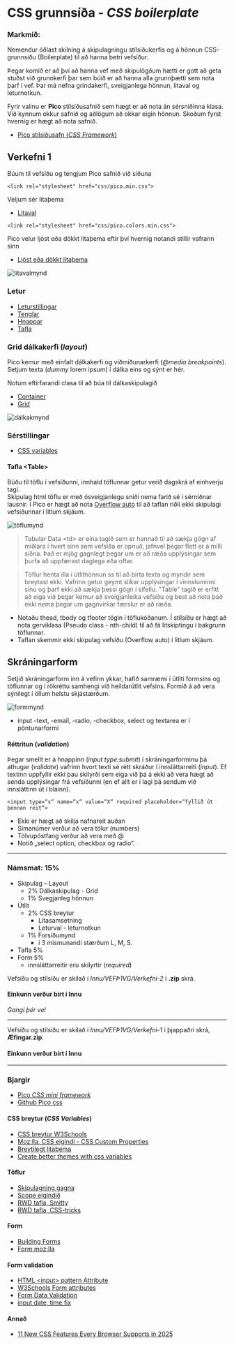 # CSS grunnsíða - _CSS boilerplate_
 
### Markmið:
Nemendur öðlast skilning á skipulagningu stílsíðukerfis og á hönnun CSS-grunnsíðu (Boilerplate) til að hanna betri vefsíður.

Þegar komið er að því að hanna vef með skipulögðum hætti er gott að geta stuðst við grunnkerfi þar sem búið er að hanna alla grunnþætti sem nota þarf í vef. Þar má nefna grindakerfi, sveigjanlega hönnun, litaval og leturnotkun.

Fyrir valinu er **Pico** stílsíðusafnið sem hægt er að nota án sérsniðinna klasa. Við kynnum okkur safnið og aðlögum að okkar eigin hönnun. Skoðum fyrst hvernig er hægt að nota safnið.

- [Pico stílsíðusafn (_CSS Framework_)](https://picocss.com/docs)

## Verkefni 1

Búum til vefsíðu og tengjum Pico safnið við síðuna

` <link rel="stylesheet" href="css/pico.min.css"> `

Veljum sér litaþema  

- [Litaval](https://picocss.com/docs/colors)

` <link rel="stylesheet" href="css/pico.colors.min.css"> `

Pico velur ljóst eða dökkt litaþema eftir því hvernig notandi stillir vafrann sinn

- [Ljóst eða dökkt litaþema](https://picocss.com/docs/color-schemes)

![litavalmynd]()

### Letur

- [Leturstillingar](https://picocss.com/docs/typography)
- [Tenglar](https://picocss.com/docs/link)
- [Hnappar](https://picocss.com/docs/button)
- [Tafla](https://picocss.com/docs/table)

### Grid dálkakerfi (_layout_)

Pico kemur með einfalt dálkakerfi og viðmiðunarkerfi (_@media breakpoints_). Setjum texta (_dummy_ lorem ipsum) í dálka eins og sýnt er hér.

Notum eftirfarandi clasa til að búa til dálkaskipulagið

- [Container](https://picocss.com/docs/container)
- [Grid](https://picocss.com/docs/grid)

![dálkakmynd]()

### Sérstillingar

- [CSS variables](https://picocss.com/docs/css-variables)

#### Tafla  &lt;Table> 

Búðu til töflu í vefsíðunni, innhald töflunnar getur verið dagskrá af einhverju tagi.  
Skipulag html  töflu er með ósveigjanlegu sniði nema farið sé í sérniðnar lausnir. Í Pico er hægt að nota [Overflow auto](https://picocss.com/docs/overflow-auto) til að taflan riðli ekki skipulagi vefsíðunnar í litlum skjáum.

![töflumynd]()

> Tabular Data &lt;td> er eina tagið sem er hannað til að sækja gögn af miðlara í hvert sinn sem vefsíða er opnuð, jafnvel þegar flett er á milli síðna. Það er mjög gagnlegt þegar um er að ræða upplýsingar sem þurfa að uppfærast daglega eða oftar.

> Töflur henta illa í útlithönnun ss til að birta texta og myndir sem breytast ekki. Vafrinn getur geymt slíkar upplýsingar í vinnsluminni sínu og þarf ekki að sækja þessi gögn í sífellu. "Table" tagið er erfitt að eiga við þegar kemur að sveigjanleika vefsíðu og best að nota það ekki nema þegar um gagnvirkar færslur er að ræða.  

* Notaðu thead, tbody og tfooter tögin í töflukóðanum. Í stílsíðu er hægt að nota gerviklasa (Pseudo class - nth-child) til að fá litskiptingu í bakgrunn töflunnar. 
* Taflan skemmir ekki skipulag vefsíðu (Overflow auto) í litlum skjáum. 

## Skráningarform 

Setjið skráningarform inn á vefinn ykkar, hafið samræmi í útliti formsins og töflunnar og í rökréttu samhengi við heildarútlit vefsins.  Formið á að vera sýnilegt í öllum helstu skjástærðum. 
  
![formmynd]() 

* input -text, -email, -radio, -checkbox, select og textarea er í pöntunarformi 

#### Réttritun (_validation_)
Þegar smellt er á hnappinn (_input type:submit_) í skráningarforminu þá athugar (_validate_) vafrinn hvort texti sé rétt skráður í innsláttarreiti (_input_). Ef textinn uppfyllir ekki þau skilyrði sem eiga við þá á ekki að vera hægt að senda upplýsingar frá vefsíðunni (en ef allt er í lagi þá sendum við innsláttinn út í bláinn). 

` <input type=“x“ name=“x“ value=“X“ required placeholder=“fyllið út þennan reit“> `

* Ekki er hægt að skilja nafnareit auðan 		
* Símanúmer verður að vera tölur (numbers)
* Tölvupóstfang verður að vera með @	      	
* Notið „select option, checkbox og radio“. 	

---

### Námsmat: 15%

* Skipulag – Layout				
  * 2% Dálkaskipulag - Grid 
  *	1% Svegjanleg hönnun
* Útlit					
  * 2% CSS breytur
    - Litasamsetning
    - Leturval - leturnotkun
  * 1% Forsíðumynd
    - í 3 mismunandi stærðum L, M, S.
* Tafla	5%
* Form	5%				
  * innsláttarreitir eru skilyrtir (_required_)	

Vefsíðu og stílsíðu er skilað í _Innu/VEFÞ1VG/Verkefni-2_ í **.zip** skrá. 

#### Einkunn verður birt í Innu

_Gangi þér vel_

---

Vefsíðu og stílsíðu er skilað í _Innu/VEFÞ1VG/Verkefni-1_ í þjappaðri skrá, **Æfingar.zip**. 

#### Einkunn verður birt í Innu

---

### Bjargir

* [Pico _CSS mini framework_](https://picocss.com/docs)
* [Github Pico css](https://github.com/picocss/pico)

#### CSS breytur (_CSS Variables_)

* [CSS breytur W3Schools](https://www.w3schools.com/css/css3_variables.asp)
* [Moz:lla, CSS eigindi - CSS Custom Properties](https://developer.mozilla.org/en-US/docs/Web/CSS/Using_CSS_custom_properties)
* [Breytilegt litaþema](https://dev.to/fabiogiolito/create-a-color-theme-with-these-upcoming-css-features-4o83)
* [Create better themes with css variables](https://blog.logrocket.com/create-better-themes-with-css-variables/)

#### Töflur 	

* [Skipulagning gagna](http://learn.shayhowe.com/html-css/organizing-data-with-tables/)
* [Scope eigindið](https://www.w3schools.com/tags/att_scope.asp)
* [RWD tafla, Smitty](http://allthingssmitty.com/2016/10/03/responsive-table-layout/)
* [RWD tafla, CSS-tricks](https://css-tricks.com/responsive-data-tables/)

#### Form

*   [Building Forms](http://learn.shayhowe.com/html-css/building-forms/)
*   [Form moz:lla](https://developer.mozilla.org/en-US/docs/Web/HTML/Element/form)

#### Form validation

* [HTML &lt;input> pattern Attribute](https://www.w3schools.com/tags/att_input_pattern.asp)
* [W3Schools Form attributes](http://www.w3schools.com/html/html_form_attributes.asp)
* [Form Data Validation](https://developer.mozilla.org/en-US/docs/Web/Guide/HTML/Forms/Data_form_validation)
* [input date, time fix](https://stackoverflow.com/questions/14946091/are-there-any-style-options-for-the-html5-date-picker?newreg=23b233a466f14c6e851d6e948e96d7ee)

#### Annað
* [11 New CSS Features Every Browser Supports in 2025](https://www.youtube.com/watch?v=55uUK-iJeNM)


